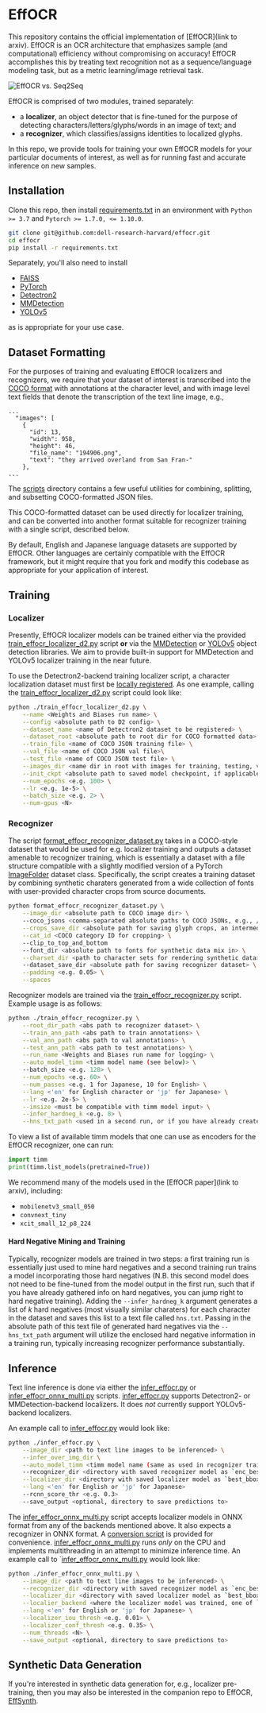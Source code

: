# EffOCR

This repository contains the official implementation of [EffOCR](link to arxiv). EffOCR is an OCR architecture that emphasizes sample (and computational) efficiency without compromising on accuracy! EffOCR accomplishes this by treating text recognition not as a sequence/language modeling task, but as a metric learning/image retrieval task.

![EffOCR vs. Seq2Seq](misc/arch.png)

EffOCR is comprised of two modules, trained separately: 
- a **localizer**, an object detector that is fine-tuned for the purpose of detecting characters/letters/glyphs/words in an image of text; and 
- a **recognizer**, which classifies/assigns identities to localized glyphs.

In this repo, we provide tools for training your own EffOCR models for your particular documents of interest, as well as for running fast and accurate inference on new samples.

## Installation

Clone this repo, then install [requirements.txt](requirements.txt) in an environment with `Python >= 3.7` and `Pytorch >= 1.7.0, <= 1.10.0`. 

```bash
git clone git@github.com:dell-research-harvard/effocr.git
cd effocr
pip install -r requirements.txt
```

Separately, you'll also need to install 

- [FAISS](https://github.com/facebookresearch/faiss/blob/main/INSTALL.md)
- [PyTorch](https://pytorch.org/get-started/locally/)
- [Detectron2](https://github.com/facebookresearch/detectron2/blob/main/INSTALL.md)
- [MMDetection](https://github.com/open-mmlab/mmdetection/blob/master/docs/en/get_started.md/#Installation)
- [YOLOv5](https://github.com/ultralytics/yolov5#documentation)

as is appropriate for your use case.

## Dataset Formatting

For the purposes of training and evaluating EffOCR localizers and recognizers, we require that your dataset of interest is transcribed into the [COCO format](https://www.immersivelimit.com/tutorials/create-coco-annotations-from-scratch) with annotations at the character level, and with image level text fields that denote the transcription of the text line image, e.g., 

```
...
  "images": [
    {
      "id": 13,
      "width": 958,
      "height": 46,
      "file_name": "194906.png",
      "text": "they arrived overland from San Fran-"
    },
...
```

The [scripts](scripts/) directory contains a few useful utilities for combining, splitting, and subsetting COCO-formatted JSON files.

This COCO-formatted dataset can be used directly for localizer training, and can be converted into another format suitable for recognizer training with a single script, described below.

By default, English and Japanese language datasets are supported by EffOCR. Other languages are certainly compatible with the EffOCR framework, but it might require that you fork and modify this codebase as appropriate for your application of interest.

## Training

### Localizer 

Presently, EffOCR localizer models can be trained either via the provided [train_effocr_localizer_d2.py](train_effocr_localizer_d2.py) script **or**  via the [MMDetection](https://github.com/open-mmlab/mmdetection) or [YOLOv5](https://github.com/ultralytics/yolov5) object detection libraries. We aim to provide built-in support for MMDetection and YOLOv5 localizer training in the near future. 

To use the Detectron2-backend training localizer script, a character localization dataset must first be [locally registered](https://detectron2.readthedocs.io/en/latest/tutorials/datasets.html). As one example, calling the [train_effocr_localizer_d2.py](train_effocr_localizer_d2.py) script could look like:

```bash
python ./train_effocr_localizer_d2.py \
    --name <Weights and Biases run name> \
    --config <absolute path to D2 config> \
    --dataset_name <name of Detectron2 dataset to be registered> \
    --dataset_root <absolute path to root dir for COCO formatted data> \
    --train_file <name of COCO JSON training file> \
    --val_file <name of COCO JSON val file>\
    --test_file <name of COCO JSON test file> \
    --images_dir <name dir in root with images for training, testing, validation> \
    --init_ckpt <absolute path to saved model checkpoint, if applicable> \
    --num_epochs <e.g. 100> \
    --lr <e.g. 1e-5> \
    --batch_size <e.g. 2> \
    --num-gpus <N>
```

### Recognizer

The script [format_effocr_recognizer_dataset.py](format_effocr_recognizer_dataset.py) takes in a COCO-style dataset that would be used for e.g. localizer training and outputs a dataset amenable to recognizer training, which is essentially a dataset with a file structure compatible with a slightly modified version of a PyTorch [ImageFolder](https://pytorch.org/vision/main/generated/torchvision.datasets.ImageFolder.html) dataset class. Specifically, the script creates a training dataset by combining synthetic charaters generated from a wide collection of fonts with user-provided character crops from source documents. 

```bash
python format_effocr_recognizer_dataset.py \
    --image_dir <absolute path to COCO image dir> \  
    --coco_jsons <comma-separated absolute paths to COCO JSONs, e.g., /path/to/train.json,/path/to/test.json,/path/to/val.json> \
    --crops_save_dir <absolute path for saving glyph crops, an intermediate output> \
    --cat_id <COCO category ID for cropping> \                         
    --clip_to_top_and_bottom              
    --font_dir <absolute path to fonts for synthetic data mix in> \
    --charset_dir <path to character sets for rendering synthetic data> \  
    --dataset_save_dir <absolute path for saving recognizer dataset> \
    --padding <e.g. 0.05> \
    --spaces        
```

Recognizer models are trained via the [train_effocr_recognizer.py](train_effocr_recognizer.py) script. Example usage is as follows:

```bash
python ./train_effocr_recognizer.py \
    --root_dir_path <abs path to recognizer dataset> \
    --train_ann_path <abs path to train annotations> \
    --val_ann_path <abs path to val annotations> \
    --test_ann_path <abs path to test annotations> \
    --run_name <Weights and Biases run name for logging> \
    --auto_model_timm <timm model name (see below)> \
    --batch_size <e.g. 128> \
    --num_epochs <e.g. 60> \
    --num_passes <e.g. 1 for Japanese, 10 for English> \
    --lang <'en' for English character or 'jp' for Japanese> \
    --lr <e.g. 2e-5> \
    --imsize <must be compatible with timm model input> \
    --infer_hardneg_k <e.g. 8> \
    --hns_txt_path <used in a second run, or if you have already created a hns.txt file, see below>
```

To view a list of available timm models that one can use as encoders for the EffOCR recognizer, one can run:

```python
import timm
print(timm.list_models(pretrained=True))
```

We recommend many of the models used in the [EffOCR paper](link to arxiv), including:
 - `mobilenetv3_small_050`
 - `convnext_tiny`
 - `xcit_small_12_p8_224`

#### Hard Negative Mining and Training

Typically, recognizer models are trained in two steps: a first training run is essentially just used to mine hard negatives and a second training run trains a model incorporating those hard negatives (N.B. this second model does not need to be fine-tuned from the model output in the first run, such that if you have already gathered info on hard negatives, you can jump right to hard negative training). Adding the `--infer_hardneg_k` argument generates a list of $k$ hard negatives (most visually similar charaters) for each character in the dataset and saves this list to a text file called `hns.txt`. Passing in the absolute path of this text file of generated hard negatives via the `--hns_txt_path` argument will utilize the enclosed hard negative information in a training run, typically increasing recognizer performance substantially.

## Inference

Text line inference is done via either the [infer_effocr.py](infer_effocr.py) or [infer_effocr_onnx_multi.py](infer_effocr_onnx_multi.py) scripts. [infer_effocr.py](infer_effocr.py) supports Detectron2- or MMDetection-backend localizers. It does _not_ currently support YOLOv5-backend localizers. 

An example call to [infer_effocr.py](infer_effocr.py) would look like:

```bash
python ./infer_effocr.py \
    --image_dir <path to text line images to be inferenced> \
    --infer_over_img_dir \
    --auto_model_timm <timm model name (same as used in recognizer training) \
    --recognizer_dir <directory with saved recognizer model as `enc_best.pth`> \
    --localizer_dir <directory with saved localizer model as `best_bbox_mAP.pth` and config as `*.yaml` or `*.py`> \
    --lang <'en' for English or 'jp' for Japanese>
    --rcnn_score_thr <e.g. 0.3>
    --save_output <optional, directory to save predictions to>
```

The [infer_effocr_onnx_multi.py](infer_effocr_onnx_multi.py) script accepts localizer models in ONNX format from any of the backends mentioned above. It also expects a recognizer in ONNX format. A [conversion script](https://github.com/jscarlson/ocr-as-retrieval/blob/main/scripts/recognizer_onnx_export.py) is provided for convenience. [infer_effocr_onnx_multi.py](infer_effocr_onnx_multi.py) runs _only_ on the CPU and implements multithreading in an attempt to minimize inference time. An example call to `[infer_effocr_onnx_multi.py](infer_effocr_onnx_multi.py) would look like:

```bash
python ./infer_effocr_onnx_multi.py \
    --image_dir <path to text line images to be inferenced> \
    --recognizer_dir <directory with saved recognizer model as `enc_best.onnx`> \
    --localizer_dir <directory with saved localizer model as `best_bbox_mAP.onnx`> \
    --localier_backend <where the localizer model was trained, one of `mmdetection`, `yolo`, or `detectron2` \
    --lang <'en' for English or 'jp' for Japanese> \
    --localizer_iou_thresh <e.g. 0.01> \
    --localizer_conf_thresh <e.g. 0.35> \
    --num_threads <N> \
    --save_output <optional, directory to save predictions to>
```

## Synthetic Data Generation

If you're interested in synthetic data generation for, e.g., localizer pre-training, then you may also be interested in the companion repo to EffOCR, [EffSynth](https://github.com/dell-research-harvard/effsynth).